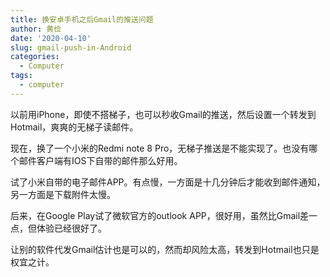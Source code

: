 ```yaml
---
title: 换安卓手机之后Gmail的推送问题
author: 黄俭
date: '2020-04-10'
slug: gmail-push-in-Android
categories:
  - Computer
tags:
  - computer
---
```


以前用iPhone，即使不搭梯子，也可以秒收Gmail的推送，然后设置一个转发到Hotmail，爽爽的无梯子读邮件。

现在，换了一个小米的Redmi note 8 Pro，无梯子推送是不能实现了。也没有哪个邮件客户端有IOS下自带的邮件那么好用。

试了小米自带的电子邮件APP。有点慢，一方面是十几分钟后才能收到邮件通知，另一方面是下载附件太慢。

后来，在Google Play试了微软官方的outlook APP，很好用，虽然比Gmail差一点，但体验已经很好了。

让别的软件代发Gmail估计也是可以的，然而却风险太高，转发到Hotmail也只是权宜之计。